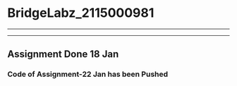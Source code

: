 # BridgeLabz_2115000981
---
---

## Assignment Done 18 Jan

### Code of Assignment-22 Jan has been Pushed
